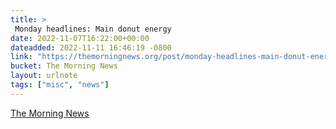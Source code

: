 ```yaml
---
title: > 
 Monday headlines: Main donut energy
date: 2022-11-07T16:22:00+00:00
dateadded: 2022-11-11 16:46:19 -0800
link: "https://themorningnews.org/post/monday-headlines-main-donut-energy"
bucket: The Morning News
layout: urlnote
tags: ["misc", "news"]
--- 
```


 
  
    
    
    


 <!-- end excerpt --> 
<div class='bucket'><a class='internal-link' href='/buckets/the-morning-news'>The Morning News</a></div> 
